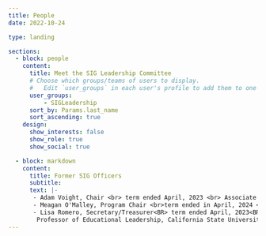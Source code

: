 ```yaml
---
title: People
date: 2022-10-24

type: landing

sections:
  - block: people
    content:
      title: Meet the SIG Leadership Committee
      # Choose which groups/teams of users to display.
      #   Edit `user_groups` in each user's profile to add them to one or more of these groups.
      user_groups:
          - SIGLeadership
      sort_by: Params.last_name
      sort_ascending: true
    design:
      show_interests: false
      show_role: true
      show_social: true

  - block: markdown
    content:
      title: Former SIG Officers
      subtitle: 
      text: |-
       - Adam Voight, Chair <br> term ended April, 2023 <br> Associate Professor of Curriculum and Foundations and Director of the Center for Urban Education, Cleveland State University <BR>
       - Meagan O'Malley, Program Chair <br>term ended in April, 2024 <BR> Professor of Graduate and Professional Studies, California State University, Sacramento<p>
       - Lisa Romero, Secretary/Treasurer<BR> term ended April, 2023<BR>
        Professor of Educational Leadership, California State University, Sacramento<P>
---
```


